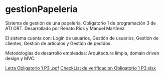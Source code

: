 # gestionPapeleria
Sistema de gestión de una papeleria. Obligatorio 1 de programación 3 de ATI ORT. Desarrollado por Renato Ríos y Manuel Martínez.

El sistema cuenta con: Login de usuarios, Gestión de usuarios, Gestión de clientes, Gestión de artículos y Gestión de pedidos.

Metodologías de desarrollo empleadas: Arquitectura limpia, domain driven design y MVC.

[Letra Obligatorio 1 P3 .pdf](https://github.com/RenatoRiosX/gestionPapeleria/files/15376285/Letra.Obligatorio.1.P3.pdf)
[CheckList de verificacion Obligatorio 1 P3.xlsx](https://github.com/RenatoRiosX/gestionPapeleria/files/15376297/CheckList.de.verificacion.Obligatorio.1.P3.xlsx)
